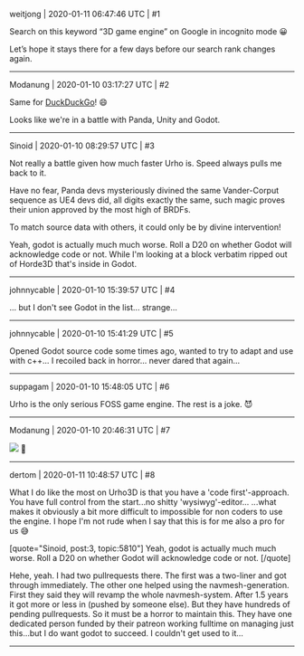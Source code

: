 weitjong | 2020-01-11 06:47:46 UTC | #1

Search on this keyword “3D game engine” on Google in incognito mode 😀
 
Let’s hope it stays there for a few days before our search rank changes again.

-------------------------

Modanung | 2020-01-10 03:17:27 UTC | #2

Same for [DuckDuckGo](https://duckduckgo.com/)! :smile:

Looks like we're in a battle with Panda, Unity and Godot.

-------------------------

Sinoid | 2020-01-10 08:29:57 UTC | #3

Not really a battle given how much faster Urho is. Speed always pulls me back to it.

Have no fear, Panda devs mysteriously divined the same Vander-Corput sequence as UE4 devs did, all digits exactly the same, such magic proves their union approved by the most high of BRDFs. 

To match source data with others, it could only be by divine intervention!

Yeah, godot is actually much much worse. Roll a D20 on whether Godot will acknowledge code or not. While I'm looking at a block verbatim ripped out of Horde3D that's inside in Godot.

-------------------------

johnnycable | 2020-01-10 15:39:57 UTC | #4

... but I don't see Godot in the list... strange...

-------------------------

johnnycable | 2020-01-10 15:41:29 UTC | #5

Opened Godot source code some times ago, wanted to try to adapt and use with c++...
I recoiled back in horror... never dared that again...

-------------------------

suppagam | 2020-01-10 15:48:05 UTC | #6

Urho is the only serious FOSS game engine. The rest is a joke. :smiling_imp:

-------------------------

Modanung | 2020-01-10 20:46:31 UTC | #7

[![](https://libregamewiki.org/images/f/fa/Urho3D.svg)](http://www.mikseri.net/artists/urho/urho/360014/) :partying_face:

-------------------------

dertom | 2020-01-11 10:48:57 UTC | #8

What I do like the most on Urho3D is that you have a 'code first'-approach. You have full control from the start...no shitty 'wysiwyg'-editor... ...what makes it obviously a bit more difficult to impossible for non coders to use the engine. I hope I'm not rude when I say that this is for me also a pro for us :sweat_smile:

[quote="Sinoid, post:3, topic:5810"]
Yeah, godot is actually much much worse. Roll a D20 on whether Godot will acknowledge code or not.
[/quote]

Hehe, yeah. I had two pullrequests there. The first was a two-liner and got through immediately. The other one helped using the navmesh-generation. First they said they will revamp the whole navmesh-system. After 1.5 years it got more or less in (pushed by someone else). But they have hundreds of pending pullrequests. So it must be a horror to maintain this. They have one dedicated person funded by their patreon working fulltime on managing just this...but I do want godot to succeed. I couldn't get used to it...

-------------------------

